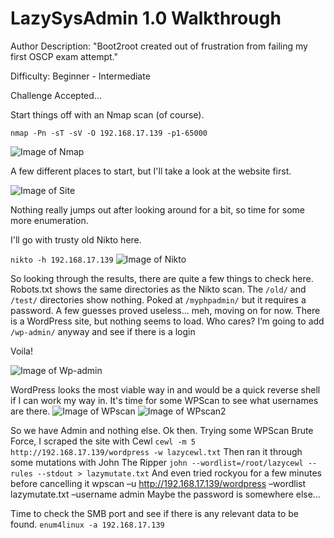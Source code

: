 <h1>LazySysAdmin 1.0 Walkthrough</h1>

Author Description: "Boot2root created out of frustration from failing my first OSCP exam attempt."

Difficulty: Beginner - Intermediate


Challenge Accepted...


Start things off with an Nmap scan (of course).

`nmap -Pn -sT -sV -O 192.168.17.139 -p1-65000`

![Image of Nmap](https://blu0.github.io/LSAWalkthrough/LSAnmap.png)

A few different places to start, but I'll take a look at the website first.

![Image of Site](https://blu0.github.io/LSAWalkthrough/LSAsite.png)

Nothing really jumps out after looking around for a bit, so time for some more enumeration.

I'll go with trusty old Nikto here.

`nikto -h 192.168.17.139`
![Image of Nikto](https://blu0.github.io/LSAWalkthrough/LSAnikto.png)

So looking through the results, there are quite a few things to check here.
Robots.txt shows the same directories as the Nikto scan.
The `/old/` and `/test/` directories show nothing.
Poked at `/myphpadmin/` but it requires a password. A few guesses proved useless... meh, moving on for now.
There is a WordPress site, but nothing seems to load. Who cares? I’m going to add `/wp-admin/` anyway and see if there is a login

Voila!

![Image of Wp-admin](https://blu0.github.io/LSAWalkthrough/LSAwp.png)

WordPress looks the most viable way in and would be a quick reverse shell if I can work my way in.
It's time for some WPScan to see what usernames are there.
![Image of WPscan](https://blu0.github.io/LSAWalkthrough/LSAwpscane.png)
![Image of WPscan2](https://blu0.github.io/LSAWalkthrough/LSAwpscanadmin.png)

So we have Admin and nothing else. Ok then.
Trying some WPScan Brute Force, I scraped the site with Cewl
`cewl -m 5 http://192.168.17.139/wordpress -w lazycewl.txt`
Then ran it through some mutations with John The Ripper
`john --wordlist=/root/lazycewl --rules --stdout > lazymutate.txt`
And even tried rockyou for a few minutes before cancelling it
wpscan –u http://192.168.17.139/wordpress –wordlist lazymutate.txt –username admin
Maybe the password is somewhere else...

Time to check the SMB port and see if there is any relevant data to be found.
`enum4linux -a 192.168.17.139`

